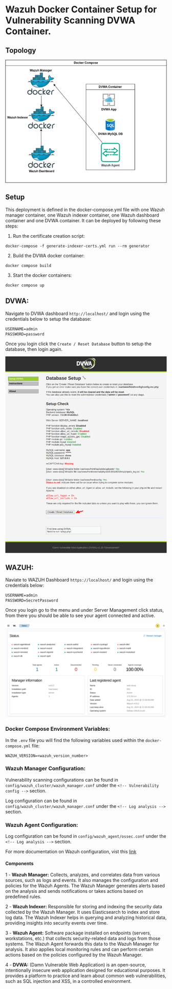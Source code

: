 # Wazuh Docker Container Setup for Vulnerability Scanning DVWA Container.

## Topology

![Toplogy](https://github.com/WMRamadan/wazuh-dvwa-scanner/blob/main/images/topology.png)

## Setup

This deployment is defined in the docker-compose.yml file with one Wazuh manager container, one Wazuh indexer container, one Wazuh dashboard container and one DVWA container. It can be deployed by following these steps:

1) Run the certificate creation script:
```
docker-compose -f generate-indexer-certs.yml run --rm generator
```
2) Build the DVWA docker container:
```
docker compose build
```
3) Start the docker containers:
```
docker compose up
```

## DVWA:

Navigate to DVWA dashboard `http://localhost/` and login using the credentials below to setup the database:
```
USERNAME=admin
PASSWORD=password
```

Once you login click the `Create / Reset Database` button to setup the database, then login again.

![DVWA Setup](https://github.com/WMRamadan/wazuh-dvwa-scanner/blob/main/images/dvwa_screenshot.png)

## WAZUH:

Naviate to WAZUH Dashboard `https://localhost/` and login using the credentials below:
```
USERNAME=admin
PASSWORD=SecretPassword
```

Once you login go to the menu and under Server Management click status, from there you should be able to see your agent connected and active.

![Wazuh Status](https://github.com/WMRamadan/wazuh-dvwa-scanner/blob/main/images/wazuh_status.png)


### Docker Compose Environment Variables:

In the `.env` file you will find the following variables used within the `docker-compose.yml` file:
```
WAZUH_VERSION=<wazuh_version_number>
```

### Wazuh Manager Configuration:

Vulnerability scanning configurations can be found in `config/wazuh_cluster/wazuh_manager.conf` under the `<!-- Vulnerability config -->` section.

Log configuration can be found in `config/wazuh_cluster/wazuh_manager.conf` under the `<!-- Log analysis -->` section.

### Wazuh Agent Configuration:

Log configuration can be found in `config/wazuh_agent/ossec.conf` under the `<!-- Log analysis -->` section.

For more documentation on Wazuh configuration, vist this [link](https://documentation.wazuh.com/current/user-manual/reference/ossec-conf/index.html)

#### Components

1 - **Wazuh Manager:** Collects, analyzes, and correlates data from various sources, such as logs and events. It also manages the configuration and policies for the Wazuh Agents. The Wazuh Manager generates alerts based on the analysis and sends notifications or takes actions based on predefined rules.

2 - **Wazuh Indexer:** Responsible for storing and indexing the security data collected by the Wazuh Manager. It uses Elasticsearch to index and store log data. The Wazuh Indexer helps in querying and analyzing historical data, providing insights into security events over time.

3 - **Wazuh Agent:** Software package installed on endpoints (servers, workstations, etc.) that collects security-related data and logs from those systems. The Wazuh Agent forwards this data to the Wazuh Manager for analysis. It also applies local monitoring rules and can perform certain actions based on the policies configured by the Wazuh Manager.

4 - **DVWA:** (Damn Vulnerable Web Application) is an open-source, intentionally insecure web application designed for educational purposes. It provides a platform to practice and learn about common web vulnerabilities, such as SQL injection and XSS, in a controlled environment.
